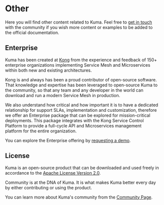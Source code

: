 # Other

Here you will find other content related to Kuma. Feel free to [get in touch](/community) with the community if you wish more content or examples to be added to the official documentation.

## Enterprise

Kuma has been created at [Kong](https://konghq.com) from the experience and feedback of 150+ enterprise organizations implementing Service Mesh and Microservices within both new and existing architectures.

Kong is and always has been a proud contributor of open-source software. That knowledge and expertise has been leveraged to open-source Kuma to the community, so that any team and any developer in the world can download and run a modern Service Mesh in production. 

We also understand how critical and how important it is to have a dedicated relationship for support SLAs, implementation and customization, therefore we offer an Enterprise package that can be explored for mission-critical deployments. This package integrates with the Kong Service Control Platform to provide a full-cycle API and Microservices management platform for the entire organization.

You can explore the Enterprise offering by [requesting a demo](/enterprise).

## License

Kuma is an open-source product that can be downloaded and used freely in accordance to the [Apache License Version 2.0](https://github.com/Kong/kuma/blob/master/LICENSE).

Community is at the DNA of Kuma. It is what makes Kuma better every day by either contributing or using the product.

You can learn more about Kuma's community from the [Community Page](/community).